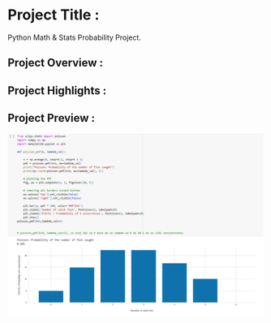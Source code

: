 # Project Title :
Python Math & Stats Probability Project.

## Project Overview :

## Project Highlights :

## Project Preview :
<img src="Images/Poisson Distribution.png">

